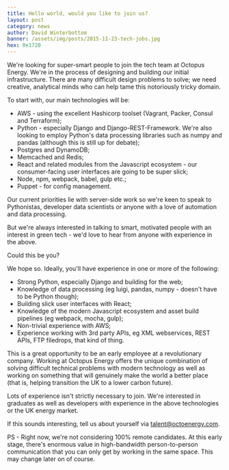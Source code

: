 ```yaml
---
title: Hello world, would you like to join us?
layout: post
category: news
author: David Winterbottom
banner: /assets/img/posts/2015-11-23-tech-jobs.jpg
hex: 0e1720
---
```


We're looking for super-smart people to join the tech team at Octopus Energy. We're in the process of designing and building our initial infrastructure. There are many difficult design problems to solve; we need creative, analytical minds who can help tame this notoriously tricky domain.

To start with, our main technologies will be:

- AWS - using the excellent Hashicorp toolset (Vagrant, Packer, Consul and Terraform);
- Python - especially Django and Django-REST-Framework. We're also looking to employ Python's data processing libraries such as numpy and pandas (although this is still up for debate);
- Postgres and DynamoDB;
- Memcached and Redis;
- React and related modules from the Javascript ecosystem - our consumer-facing user interfaces are going to be super slick;
- Node, npm, webpack, babel, gulp etc.;
- Puppet - for config management.

Our current priorities lie with server-side work so we're keen to
speak to Pythonistas, developer data scientists or anyone with a love of automation and data processing.

But we're always interested in talking to smart, motivated people with an
interest in green tech - we'd love to hear from anyone with experience in the
above.

Could this be you?

We hope so. Ideally, you'll have experience in one or more of the following:

- Strong Python, especially Django and building for the web;
- Knowledge of data processing (eg luigi, pandas, numpy - doesn't have
  to be Python though);
- Building slick user interfaces with React;
- Knowledge of the modern Javascript ecosystem and asset build pipelines (eg
  webpack, mocha, gulp);
- Non-trivial experience with AWS;
- Experience working with 3rd party APIs, eg XML webservices, REST APIs, FTP
  filedrops, that kind of thing.

This is a great opportunity to be an early employee at a revolutionary company. Working at Octopus Energy offers the unique combination of solving difficult technical problems with modern technology as well as working on something that will genuinely make the world a better place (that is, helping transition the UK to a lower carbon future).

Lots of experience isn't strictly necessary to join. We're interested in graduates as well as developers with experience in the above technologies or the UK energy market.

If this sounds interesting, tell us about yourself via [talent@octoenergy.com](mailto:talent@octoenergy.com).

PS - Right now, we're not considering 100% remote candidates. At this early
stage, there's enormous value in high-bandwidth person-to-person communication
that you can only get by working in the same space. This may change later on of
course.


